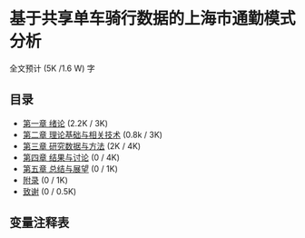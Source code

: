 # 基于共享单车骑行数据的上海市通勤模式分析
全文预计 (5K /1.6 W) 字

## 目录

- [第一章 绪论](./chapters/c1.md) (2.2K / 3K)
- [第二章 理论基础与相关技术](./chapters/c2.md) (0.8k / 3K)
- [第三章 研究数据与方法](./chapters//c3.md) (2K / 4K)
- [第四章 结果与讨论](./chapters/c4.md) (0 / 4K)
- [第五章 总结与展望](./chapters/c5.md) (0 / 1K)
- [附录](./chapters/c6.md) (0 / 1K)
- [致谢](./chapters/c7.md) (0 / 0.5K)
 
## 变量注释表